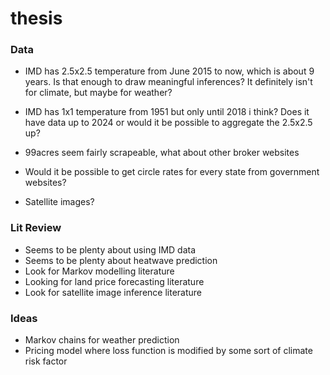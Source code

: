 # thesis
 
### Data

- IMD has 2.5x2.5 temperature from June 2015 to now, which is about 9 years. Is that enough to draw meaningful inferences? It definitely isn't for climate, but maybe for weather?
- IMD has 1x1 temperature from 1951 but only until 2018 i think? Does it have data up to 2024 or would it be possible to aggregate the 2.5x2.5 up?

- 99acres seem fairly scrapeable, what about other broker websites
- Would it be possible to get circle rates for every state from government websites?

- Satellite images?

### Lit Review

- Seems to be plenty about using IMD data
- Seems to be plenty about heatwave prediction
- Look for Markov modelling literature
- Looking for land price forecasting literature
- Look for satellite image inference literature

### Ideas

- Markov chains for weather prediction
- Pricing model where loss function is modified by some sort of climate risk factor